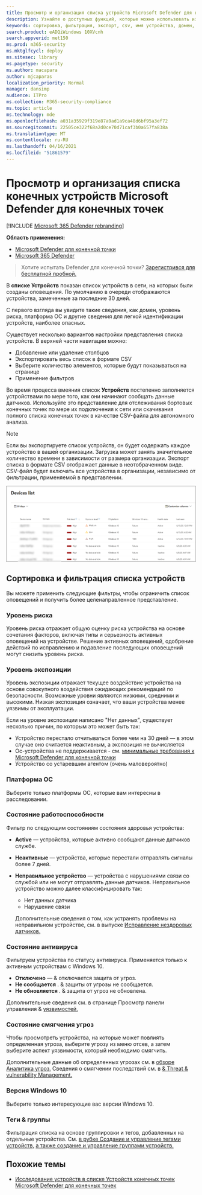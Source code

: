 ```yaml
---
title: Просмотр и организация списка устройств Microsoft Defender для конечных точек
description: Узнайте о доступных функций, которые можно использовать из списка Устройств, таких как сортировка, фильтрация и экспорт списка для расширения исследований.
keywords: сортировка, фильтрация, экспорт, csv, имя устройства, домен, последний увиденный, внутренний IP, состояние здоровья, активные оповещения, активные обнаружения вредоносных программ, категория угроз, оповещения о просмотре, сеть, подключение, вредоносные программы, тип, похититель паролей, вымогатель, эксплойт, угроза, общее вредоносное ПО, нежелательное программное обеспечение
search.product: eADQiWindows 10XVcnh
search.appverid: met150
ms.prod: m365-security
ms.mktglfcycl: deploy
ms.sitesec: library
ms.pagetype: security
ms.author: macapara
author: mjcaparas
localization_priority: Normal
manager: dansimp
audience: ITPro
ms.collection: M365-security-compliance
ms.topic: article
ms.technology: mde
ms.openlocfilehash: a031a35929f319e87a9ad1a9ca48d6bf95a3ef72
ms.sourcegitcommit: 22505ce322f68a2d0ce70d71caf3b0a657fa838a
ms.translationtype: MT
ms.contentlocale: ru-RU
ms.lasthandoff: 04/16/2021
ms.locfileid: "51861579"
---
```

# <a name="view-and-organize-the-microsoft-defender-for-endpoint-devices-list"></a>Просмотр и организация списка конечных устройств Microsoft Defender для конечных точек

[!INCLUDE [Microsoft 365 Defender rebranding](../../includes/microsoft-defender.md)]


**Область применения:**
- [Microsoft Defender для конечной точки](https://go.microsoft.com/fwlink/p/?linkid=2154037)
- [Microsoft 365 Defender](https://go.microsoft.com/fwlink/?linkid=2118804)

> Хотите испытать Defender для конечной точки? [Зарегистрився для бесплатной пробной.](https://www.microsoft.com/microsoft-365/windows/microsoft-defender-atp?ocid=docs-wdatp-machinesview-abovefoldlink)


В **списке Устройств** показан список устройств в сети, на которых были созданы оповещения. По умолчанию в очереди отображаются устройства, замеченные за последние 30 дней.  

С первого взгляда вы увидите такие сведения, как домен, уровень риска, платформа ОС и другие сведения для легкой идентификации устройств, наиболее опасных.

Существует несколько вариантов настройки представления списка устройств. В верхней части навигации можно:

- Добавление или удаление столбцов
- Экспортировать весь список в формате CSV
- Выберите количество элементов, которые будут показываться на странице
- Применение фильтров

Во время процесса вмеяния список **Устройств** постепенно заполняется устройствами по мере того, как они начинают сообщать данные датчиков. Используйте это представление для отслеживания бортовых конечных точек по мере их подключения к сети или скачивания полного списка конечных точек в качестве CSV-файла для автономного анализа.

>[!NOTE]
> Если вы экспортируете список устройств, он будет содержать каждое устройство в вашей организации. Загрузка может занять значительное количество времени в зависимости от размера организации. Экспорт списка в формате CSV отображает данные в неотобраченном виде. CSV-файл будет включать все устройства в организации, независимо от фильтрации, применяемой в представлении.

![Изображение списка устройств со списком устройств](images/device-list.png)

## <a name="sort-and-filter-the-device-list"></a>Сортировка и фильтрация списка устройств

Вы можете применить следующие фильтры, чтобы ограничить список оповещений и получить более целенаправленное представление.

### <a name="risk-level"></a>Уровень риска

Уровень риска отражает общую оценку риска устройства на основе сочетания факторов, включая типы и серьезность активных оповещений на устройстве. Решение активных оповещений, одобрение действий по исправлению и подавление последующих оповещений могут снизить уровень риска.

### <a name="exposure-level"></a>Уровень экспозиции

Уровень экспозиции отражает текущее воздействие устройства на основе совокупного воздействия ожидающих рекомендаций по безопасности. Возможные уровни являются низкими, средними и высокими. Низкая экспозиция означает, что ваши устройства менее уязвимы от эксплуатации.

Если на уровне экспозиции написано "Нет данных", существует несколько причин, по которым это может быть так:

- Устройство перестало отчитываться более чем на 30 дней — в этом случае оно считается неактивным, а экспозиция не вычисляется
- Ос-устройства не поддерживается - см. [минимальные требования к Microsoft Defender для конечной точки](minimum-requirements.md)
- Устройство со устаревшим агентом (очень маловероятно)

### <a name="os-platform"></a>Платформа ОС

Выберите только платформы ОС, которые вам интересны в расследовании.

### <a name="health-state"></a>Состояние работоспособности

Фильтр по следующим состояниям состояния здоровья устройства:

- **Active** — устройства, которые активно сообщают данные датчиков службе.
- **Неактивные** — устройства, которые перестали отправлять сигналы более 7 дней.
- **Неправильное устройство** — устройства с нарушениями связи со службой или не могут отправлять данные датчиков. Неправильное устройство можно далее классифицировать так:
  - Нет данных датчика
  - Нарушение связи

  Дополнительные сведения о том, как устранять проблемы на неправильном устройстве, см. в выпуске [Исправление нездоровых датчиков.](fix-unhealthy-sensors.md)

### <a name="antivirus-status"></a>Состояние антивируса

Фильтруем устройства по статусу антивируса. Применяется только к активным устройствам с Windows 10.

- **Отключено** — & отключается защита от угроз.
- **Не сообщается** . & защиты от угрозы не сообщается.
- **Не обновляется** . & защита от угроз не обновлена.

Дополнительные сведения см. в странице Просмотр панели управления & [уязвимостей.](tvm-dashboard-insights.md)

### <a name="threat-mitigation-status"></a>Состояние смягчения угроз

Чтобы просмотреть устройства, на которые может повлиять определенная угроза, выберите угрозу из меню отсев, а затем выберите аспект уязвимости, который необходимо смягчить.

Дополнительные данные об определенных угрозах см. в [обзоре Аналитика угроз.](threat-analytics.md) Сведения о смягчении последствий см. в [& Threat & vulnerability Management.](next-gen-threat-and-vuln-mgt.md)

### <a name="windows-10-version"></a>Версия Windows 10

Выберите только интересующие вас версии Windows 10.

### <a name="tags--groups"></a>Теги & группы

Фильтрация списка на основе группировки и тегов, добавленных на отдельные устройства. См. [в рубке Создание и управление тегами устройств,](machine-tags.md) [а также создание и управление группами устройств.](machine-groups.md)

## <a name="related-topics"></a>Похожие темы

- [Исследование устройств в списке Устройств конечных точек Microsoft Defender для конечных точек](investigate-machines.md)
